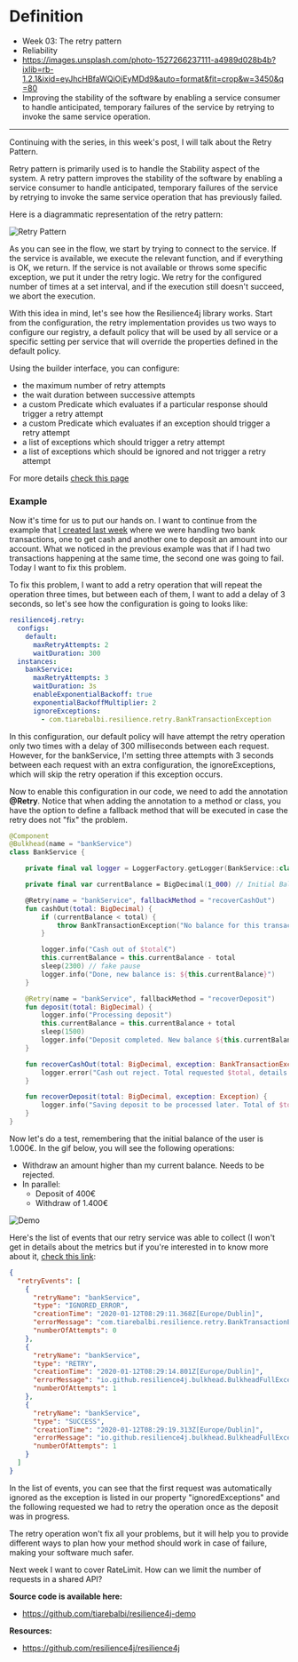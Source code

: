 # Definition

- Week 03: The retry pattern
- Reliability
- https://images.unsplash.com/photo-1527266237111-a4989d028b4b?ixlib=rb-1.2.1&ixid=eyJhcHBfaWQiOjEyMDd9&auto=format&fit=crop&w=3450&q=80
- Improving the stability of the software by enabling a service consumer to handle anticipated, temporary failures of the service by retrying to invoke the same service operation.

---

Continuing with the series, in this week's post, I will talk about the Retry Pattern.

Retry pattern is primarily used is to handle the Stability aspect of the system. A retry pattern improves the stability of the software by enabling a service consumer to handle anticipated, temporary failures of the service by retrying to invoke the same service operation that has previously failed.

Here is a diagrammatic representation of the retry pattern:

![Retry Pattern](https://learning.oreilly.com/library/view/architecting-data-intensive-applications/9781786465092/assets/f51a412d-451d-4ce3-876f-39d2bc592e4f.png)

As you can see in the flow, we start by trying to connect to the service. If the service is available, we execute the relevant function, and if everything is OK, we return. If the service is not available or throws some specific exception, we put it under the retry logic. We retry for the configured number of times at a set interval, and if the execution still doesn't succeed, we abort the execution.

With this idea in mind, let's see how the Resilience4j library works. Start from the configuration, the retry implementation provides us two ways to configure our registry, a default policy that will be used by all service or a specific setting per service that will override the properties defined in the default policy.

Using the builder interface, you can configure:

- the maximum number of retry attempts
- the wait duration between successive attempts
- a custom Predicate which evaluates if a particular response should trigger a retry attempt
- a custom Predicate which evaluates if an exception should trigger a retry attempt
- a list of exceptions which should trigger a retry attempt
- a list of exceptions which should be ignored and not trigger a retry attempt

For more details [check this page](https://resilience4j.readme.io/docs/retry)

### Example

Now it's time for us to put our hands on. I want to continue from the example that [I created last week](https://tiarebalbi.com/article/week-2-bulkhead-managing-concurrent-requests) where we were handling two bank transactions, one to get cash and another one to deposit an amount into our account. What we noticed in the previous example was that if I had two transactions happening at the same time, the second one was going to fail. Today I want to fix this problem.

To fix this problem, I want to add a retry operation that will repeat the operation three times, but between each of them, I want to add a delay of 3 seconds, so let's see how the configuration is going to looks like:

```yaml
resilience4j.retry:
  configs:
    default:
      maxRetryAttempts: 2
      waitDuration: 300
  instances:
    bankService:
      maxRetryAttempts: 3
      waitDuration: 3s
      enableExponentialBackoff: true
      exponentialBackoffMultiplier: 2
      ignoreExceptions:
        - com.tiarebalbi.resilience.retry.BankTransactionException
```

In this configuration, our default policy will have attempt the retry operation only two times with a delay of 300 milliseconds between each request. However, for the bankService, I'm setting three attempts with 3 seconds between each request with an extra configuration, the ignoreExceptions, which will skip the retry operation if this exception occurs.

Now to enable this configuration in our code, we need to add the annotation **@Retry**. Notice that when adding the annotation to a method or class, you have the option to define a fallback method that will be executed in case the retry does not "fix" the problem.

```kotlin
@Component
@Bulkhead(name = "bankService")
class BankService {

    private final val logger = LoggerFactory.getLogger(BankService::class.java)

    private final var currentBalance = BigDecimal(1_000) // Initial Balance

    @Retry(name = "bankService", fallbackMethod = "recoverCashOut")
    fun cashOut(total: BigDecimal) {
        if (currentBalance < total) {
            throw BankTransactionException("No balance for this transaction")
        }

        logger.info("Cash out of $total€")
        this.currentBalance = this.currentBalance - total
        sleep(2300) // fake pause
        logger.info("Done, new balance is: ${this.currentBalance}")
    }

    @Retry(name = "bankService", fallbackMethod = "recoverDeposit")
    fun deposit(total: BigDecimal) {
        logger.info("Processing deposit")
        this.currentBalance = this.currentBalance + total
        sleep(1500)
        logger.info("Deposit completed. New balance ${this.currentBalance}€")
    }

    fun recoverCashOut(total: BigDecimal, exception: BankTransactionException) {
        logger.error("Cash out reject. Total requested $total, details: ${exception.message}")
    }

    fun recoverDeposit(total: BigDecimal, exception: Exception) {
        logger.info("Saving deposit to be processed later. Total of $total")
    }
}
```

Now let's do a test, remembering that the initial balance of the user is 1.000€. In the gif below, you will see the following operations:

- Withdraw an amount higher than my current balance. Needs to be rejected.
- In parallel:
  - Deposit of 400€
  - Withdraw of 1.400€

![Demo](https://i.imgur.com/apvyFHe.gif)

Here's the list of events that our retry service was able to collect (I won't get in details about the metrics but if you're interested in to know more about it, [check this link](https://resilience4j.readme.io/docs/micrometer):

```json
{
  "retryEvents": [
    {
      "retryName": "bankService",
      "type": "IGNORED_ERROR",
      "creationTime": "2020-01-12T08:29:11.368Z[Europe/Dublin]",
      "errorMessage": "com.tiarebalbi.resilience.retry.BankTransactionException: No balance for this transaction",
      "numberOfAttempts": 0
    },
    {
      "retryName": "bankService",
      "type": "RETRY",
      "creationTime": "2020-01-12T08:29:14.801Z[Europe/Dublin]",
      "errorMessage": "io.github.resilience4j.bulkhead.BulkheadFullException: Bulkhead 'bankService' is full and does not permit further calls",
      "numberOfAttempts": 1
    },
    {
      "retryName": "bankService",
      "type": "SUCCESS",
      "creationTime": "2020-01-12T08:29:19.313Z[Europe/Dublin]",
      "errorMessage": "io.github.resilience4j.bulkhead.BulkheadFullException: Bulkhead 'bankService' is full and does not permit further calls",
      "numberOfAttempts": 1
    }
  ]
}
```

In the list of events, you can see that the first request was automatically ignored as the exception is listed in our property "ignoredExceptions" and the following requested we had to retry the operation once as the deposit was in progress.

The retry operation won't fix all your problems, but it will help you to provide different ways to plan how your method should work in case of failure, making your software much safer.

Next week I want to cover RateLimit. How can we limit the number of requests in a shared API?

**Source code is available here:**

- https://github.com/tiarebalbi/resilience4j-demo

**Resources:**

- https://github.com/resilience4j/resilience4j
